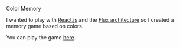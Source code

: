 Color Memory

I wanted to play with [React.js](http://facebook.github.io/react/) and the [Flux architecture](http://facebook.github.io/react/docs/flux-overview.html) so I created a memory game based on colors.

You can play the game [here](http://scottwoodall.com/colorMemory/).